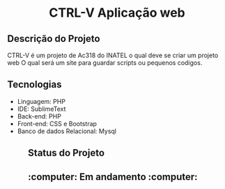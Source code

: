 <h1 align = "center">CTRL-V Aplicação web </h1>

<h2>Descrição do Projeto</h2>

<p>CTRL-V é um projeto de Ac318 do INATEL o qual deve se criar um projeto web
  O qual será um site para guardar scripts ou pequenos codigos.<p>
<h2>Tecnologias</h2>
<ul>
  <li>Linguagem: PHP</li>
  <li>IDE: SublimeText</li>
  <li>Back-end: PHP</li>
  <li>Front-end: CSS e Bootstrap</li>
  <li>Banco de dados Relacional: Mysql</li>
<ul>
<h2>Status do Projeto<h2>
  :computer: Em andamento :computer:
